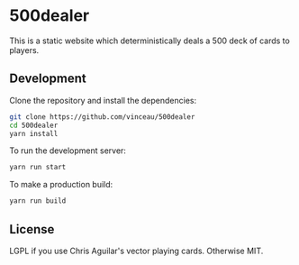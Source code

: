 # 500dealer

This is a static website which deterministically deals a 500 deck of cards to players.

## Development
 
 Clone the repository and install the dependencies:
 
 ```bash
 git clone https://github.com/vinceau/500dealer
 cd 500dealer
 yarn install
 ```
 
 To run the development server:
 
 ```bash
 yarn run start
 ```
 
 To make a production build:
 
 ```bash
 yarn run build
 ```

## License

LGPL if you use Chris Aguilar's vector playing cards. Otherwise MIT.
